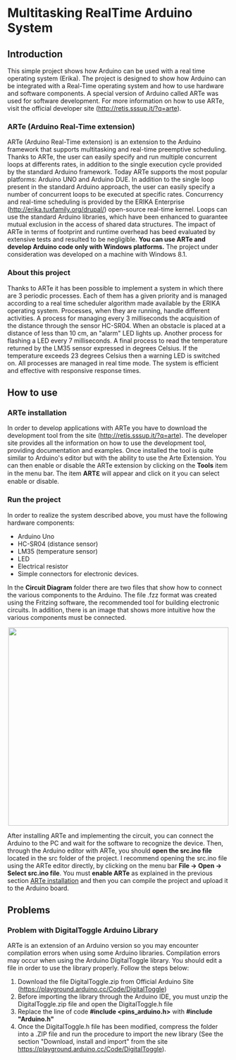 # <a name="Title"></a> Multitasking RealTime Arduino System
## <a name="Introduction"></a> Introduction 
This simple project shows how Arduino can be used with a real time operating system (Erika). The project is designed to show how Arduino can be integrated with a Real-Time operating system and how to use hardware and software components. A special version of Arduino called ARTe was used for software development. For more information on how to use ARTe, visit the official developer site (http://retis.sssup.it/?q=arte). 

### <a name="ARTe(Arduino-Real-Time-extension)"></a> ARTe (Arduino Real-Time extension)

ARTe (Arduino Real-Time extension) is an extension to the Arduino framework that supports multitasking and real-time preemptive scheduling. Thanks to ARTe, the user can easily specify and run multiple concurrent loops at differents rates, in addition to the single execution cycle provided by the standard Arduino framework. Today ARTe supports the most popular platforms: Arduino UNO and Arduino DUE. In addition to the single loop present in the standard Arduino approach, the user can easily specify a number of concurrent loops to be executed at specific rates. Concurrency and real-time scheduling is provided by the ERIKA Enterprise (http://erika.tuxfamily.org/drupal/) open-source real-time kernel. Loops can use the standard Arduino libraries, which have been enhanced to guarantee mutual exclusion in the access of shared data structures. The impact of ARTe in terms of footprint and runtime overhead has beed evaluated by extensive tests and resulted to be negligible.
**You can use ARTe and develop Arduino code only with Windows platforms.** The project under consideration was developed on a machine with Windows 8.1.

### <a name="About-this-project"></a> About this project
Thanks to ARTe it has been possible to implement a system in which there are 3 periodic processes. Each of them has a given priority and is managed according to a real time scheduler algorithm made available by the ERIKA operating system.
Processes, when they are running, handle different activities. A process for managing every 3 milliseconds the acquisition of the distance through the sensor HC-SR04. When an obstacle is placed at a distance of less than 10 cm, an "alarm" LED lights up. Another process for flashing a LED every 7 milliseconds. A final process to read the temperature returned by the LM35 sensor expressed in degrees Celsius. If the temperature exceeds 23 degrees Celsius then a warning LED is switched on. All processes are managed in real time mode. The system is efficient and effective with responsive response times.

## <a name="How-to-use"></a> How to use
### <a name="ARTe-installation"></a> ARTe installation
In order to develop applications with ARTe you have to download the development tool from the site (http://retis.sssup.it/?q=arte). The developer site provides all the information on how to use the development tool, providing documentation and examples.
Once installed the tool is quite similar to Arduino's editor but with the ability to use the Arte Extension.
You can then enable or disable the ARTe extension by clicking on the **Tools** item in the menu bar. The item **ARTℇ** will appear and click on it you can select enable or disable.


### <a name="Run-the-project"></a> Run the project
In order to realize the system described above, you must have the following hardware components:

* Arduino Uno
* HC-SR04 (distance sensor)
* LM35 (temperature sensor)
* LED
* Electrical resistor
* Simple connectors for electronic devices.

In the **Circuit Diagram** folder there are two files that show how to connect the various components to the Arduino. The     file .fzz format was created using the Fritzing software, the recommended tool for building electronic circuits. In addition, there is an image that shows more intuitive how the various components must be connected.

<div style="text-align:center"> <img src="https://github.com/melvin-mancini/Multitasking-RealTime-Arduino/blob/master/Circuit%20Diagram/CircuitDiagram.png" width="500" height="450"/></div>

After installing ARTe and implementing the circuit, you can connect the Arduino to the PC and wait for the software to recognize the device. Then, through the Arduino editor with ARTe, you should **open the src.ino file** located in the src folder of the project. I recommend opening the src.ino file using the ARTe editor directly, by clicking on the menu bar **File -> Open -> Select src.ino file**. You must **enable ARTe** as explained in the previous section [ARTe installation](#ARTe-installation) and then you can compile the project and upload it to the Arduino board.

##  <a name="Problems"></a> Problems
### <a name="Problem-with-DigitalToggle-Arduino-Library"></a> Problem with DigitalToggle Arduino Library
ARTe is an extension of an Arduino version so you may encounter compilation errors when using some Arduino libraries. Compilation errors may occur when using the Arduino DigitalToggle library. You should edit a file in order to use the library properly. Follow the steps below:
1. Download the file DigitalToggle.zip from Official Arduino Site (https://playground.arduino.cc/Code/DigitalToggle)
2. Before importing the library through the Arduino IDE, you must unzip the DigitalToggle.zip file and open the DigitalToggle.h file
3. Replace the line of code **#include <pins_arduino.h>** with **#include "Arduino.h"**
4. Once the DigitalToggle.h file has been modified, compress the folder into a .ZIP file and run the procedure to import the new library (See the section "Download, install and import" from the site https://playground.arduino.cc/Code/DigitalToggle).
